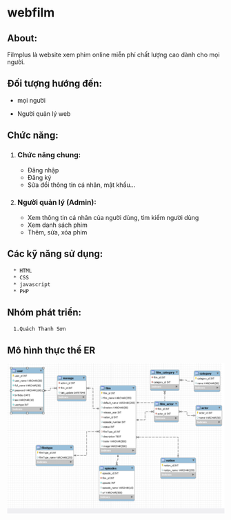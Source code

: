 # webfilm
## About: 
Filmplus là website xem phim online miễn phí chất lượng cao dành cho mọi người.

## Đối tượng hướng đến:
* mọi người

* Người quản lý web

## Chức năng:
   1. ### Chức năng chung:
      * Đăng nhập
      * Đăng ký
      * Sửa đổi thông tin cá nhân, mật khẩu...
  

   
   2. ### Người quản lý (Admin):
      * Xem thông tin cá nhân của người dùng, tìm kiếm người dùng
      * Xem danh sách phim 
      * Thêm, sửa, xóa phim
      
## Các kỹ năng sử dụng: 
      * HTML
      * CSS
      * javascript
      * PHP
      
      
      
## Nhóm phát triển:
      1.Quách Thanh Sơn
      
## Mô hình thực thể ER

![alt text](database.png)
